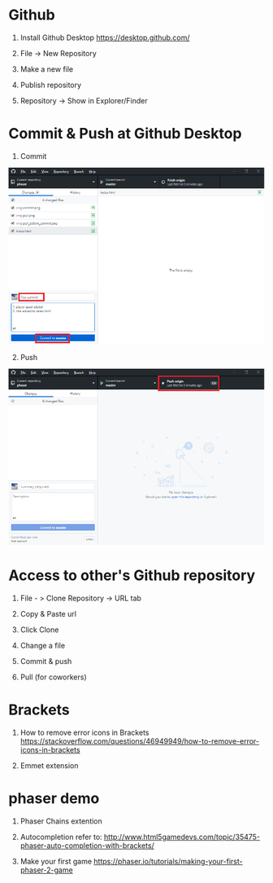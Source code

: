 # Github
1. Install Github Desktop
https://desktop.github.com/

2. File -> New Repository

3. Make a new file

4. Publish repository

5. Repository -> Show in Explorer/Finder

# Commit & Push at Github Desktop

1. Commit
<img src="https://github.com/louisahn/phaser/blob/master/img/commit.png" width="600">

2. Push 
<img src="https://github.com/louisahn/phaser/blob/master/img/push.png" width="600">


# Access to other's Github repository
1. File - > Clone Repository -> URL tab

2. Copy & Paste url

3. Click Clone

4. Change a file

5. Commit & push

6. Pull (for coworkers)

# Brackets

1. How to remove error icons in Brackets
https://stackoverflow.com/questions/46949949/how-to-remove-error-icons-in-brackets

2. Emmet extension


# phaser demo
1. Phaser Chains extention

2. Autocompletion
refer to: http://www.html5gamedevs.com/topic/35475-phaser-auto-completion-with-brackets/

3. Make your first game
https://phaser.io/tutorials/making-your-first-phaser-2-game

